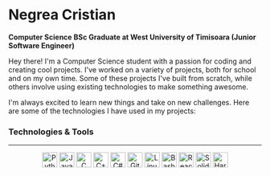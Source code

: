 # Negrea Cristian

**Computer Science BSc Graduate at West University of Timisoara (Junior Software Engineer)**

Hey there! I'm a Computer Science student with a passion for coding and creating cool projects. I've worked on a variety of projects, both for school and on my own time. Some of these projects I've built from scratch, while others involve using existing technologies to make something awesome.

I'm always excited to learn new things and take on new challenges. Here are some of the technologies I have used in my projects:

### Technologies & Tools
---

<p align="center">
<img alt="Python" width="30px" src="https://cdn.jsdelivr.net/gh/devicons/devicon@latest/icons/python/python-original.svg" />
<img alt="JavaScript" width="30px" src="https://cdn.jsdelivr.net/gh/devicons/devicon@latest/icons/javascript/javascript-original.svg" />
<img alt="C" width="30px" src="https://cdn.jsdelivr.net/gh/devicons/devicon@latest/icons/c/c-original.svg" />
<img alt="C++" width="30px" src="https://cdn.jsdelivr.net/gh/devicons/devicon@latest/icons/cplusplus/cplusplus-original.svg" />
<img alt="C#" width="30px" src="https://cdn.jsdelivr.net/gh/devicons/devicon@latest/icons/csharp/csharp-original.svg" />
<img alt="Git" width="30px" src="https://cdn.jsdelivr.net/gh/devicons/devicon@latest/icons/git/git-original.svg" />
<img alt="Linux" width="30px" src="https://cdn.jsdelivr.net/gh/devicons/devicon@latest/icons/linux/linux-original.svg" />
<img alt="Bash" width="30px" src="https://cdn.jsdelivr.net/gh/devicons/devicon@latest/icons/bash/bash-original.svg" />
<img alt="React" width="30px" src="https://cdn.jsdelivr.net/gh/devicons/devicon@latest/icons/react/react-original.svg" />
<img alt="Solidity" width="30px" src="https://cdn.jsdelivr.net/gh/devicons/devicon@latest/icons/solidity/solidity-original.svg" />
<img alt="Hardhat" width="30px" src="https://cdn.jsdelivr.net/gh/devicons/devicon@latest/icons/hardhat/hardhat-original.svg" />
</p>
